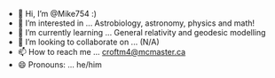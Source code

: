 - 👋 Hi, I’m @Mike754 :)
- 👀 I’m interested in ... Astrobiology, astronomy, physics and math! 
- 🌱 I’m currently learning ... General relativity and geodesic modelling 
- 💞️ I’m looking to collaborate on ... (N/A)
- 📫 How to reach me ... croftm4@mcmaster.ca
- 😄 Pronouns: ... he/him

<!---
Mike754/Mike754 is a ✨ special ✨ repository because its `README.md` (this file) appears on your GitHub profile.
You can click the Preview link to take a look at your changes.
--->
